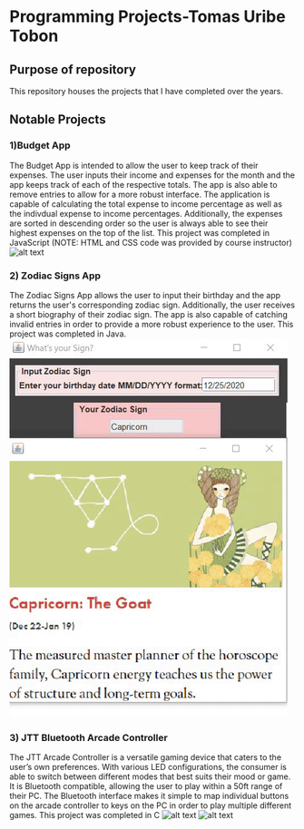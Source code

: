 # Programming Projects-Tomas Uribe Tobon

## Purpose of repository 
This repository houses the projects that I have completed over the years.


## Notable Projects

### 1)Budget App
The Budget App is intended to allow the user to keep track of their expenses. The user inputs their income and expenses for the month and the app keeps track of each of the respective totals. The app is also able to remove entries to allow for a more robust interface. The application is capable of calculating the total expense to income percentage as well as the indivdual expense to income percentages. Additionally, the expenses are sorted in descending order so the user is always able to see their highest expenses on the top of the list. This project was completed in JavaScript (NOTE: HTML and CSS code was provided by course instructor)
![alt text](https://github.com/tomasu10/Programming-Projects/blob/master/BudgetApp/FinalResultGIF.gif) 

### 2) Zodiac Signs App
The Zodiac Signs App allows the user to input their birthday and the app returns the user's corresponding zodiac sign. Additionally, the user receives a short biography of their zodiac sign. The app is also capable of catching invalid entries in order to provide a more robust experience to the user. This project was completed in Java.
![alt text](https://github.com/tomasu10/Embedded-Projects/blob/master/ZodiacSigns/FinalResultGIF.gif)

### 3) JTT Bluetooth Arcade Controller
The JTT Arcade Controller is a versatile gaming device that caters to the user’s own preferences. With various LED configurations, the consumer is able to switch between different modes that best suits their mood or game. It is Bluetooth compatible, allowing the user to play within a 50ft range of their PC. The Bluetooth interface makes it simple to map individual buttons on the arcade controller to keys on the PC in order to play multiple different games. This project was completed in C
![alt text](https://github.com/tomasu10/Programming-Projects/blob/master/JTTArcade/Pictures%20%26%20Videos/FinalPCBDesign-Front.jpg) ![alt text](https://github.com/tomasu10/Programming-Projects/blob/master/JTTArcade/Pictures%20%26%20Videos/FINALJTTARCADECONTROLLERGIF.gif)
